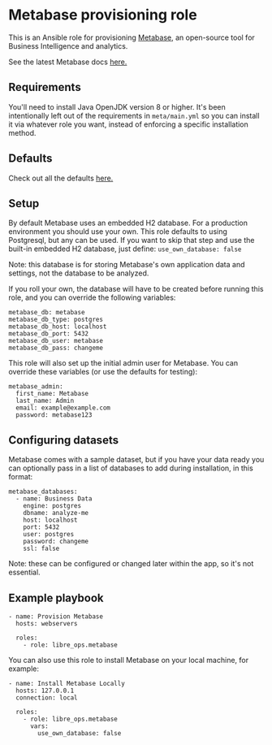 Metabase provisioning role
==========================

This is an Ansible role for provisioning [Metabase](https://metabase.com), an open-source tool for Business Intelligence and analytics.

See the latest Metabase docs [here.](https://metabase.com/docs/latest) 


Requirements
------------

You'll need to install Java OpenJDK version 8 or higher. It's been intentionally left out of the requirements in `meta/main.yml`
so you can install it via whatever role you want, instead of enforcing a specific installation method.


Defaults
--------

Check out all the defaults [here.](defaults/main.yml)


Setup
-----

By default Metabase uses an embedded H2 database. For a production environment you should use your own. This role defaults to using Postgresql, but any can be used. 
If you want to skip that step and use the built-in embedded H2 database, just define: `use_own_database: false`

Note: this database is for storing Metabase's own application data and settings, not the database to be analyzed.

If you roll your own, the database will have to be created before running this role, and you can override the following variables:
```
metabase_db: metabase
metabase_db_type: postgres
metabase_db_host: localhost
metabase_db_port: 5432
metabase_db_user: metabase
metabase_db_pass: changeme
```

This role will also set up the initial admin user for Metabase. You can override these variables (or use the defaults for testing):
```
metabase_admin:
  first_name: Metabase
  last_name: Admin
  email: example@example.com
  password: metabase123
```

Configuring datasets
--------------------

Metabase comes with a sample dataset, but if you have your data ready you can optionally pass in a list of databases to add during installation, in this format:

```
metabase_databases:
  - name: Business Data
    engine: postgres
    dbname: analyze-me
    host: localhost
    port: 5432
    user: postgres
    password: changeme
    ssl: false
```

Note: these can be configured or changed later within the app, so it's not essential.


Example playbook
----------------

```
- name: Provision Metabase
  hosts: webservers

  roles:
    - role: libre_ops.metabase
```

You can also use this role to install Metabase on your local machine, for example:

```
- name: Install Metabase Locally
  hosts: 127.0.0.1
  connection: local

  roles:
    - role: libre_ops.metabase
      vars: 
        use_own_database: false
```
